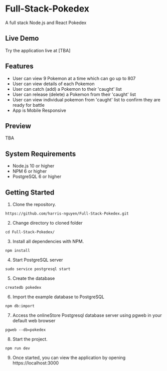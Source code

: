 # Full-Stack-Pokedex
A full stack Node.js and React Pokedex

## Live Demo
Try the application live at [TBA]

## Features
- User can view 9 Pokemon at a time which can go up to 807
- User can view details of each Pokemon
- User can catch (add) a Pokemon to their 'caught' list
- User can release (delete) a Pokemon from their 'caught' list
- User can view individual pokemon from 'caught' list to confirm they are ready for battle
- App is Mobile Responsive

## Preview
TBA

## System Requirements
- Node.js 10 or higher
- NPM 6 or higher
- PostgreSQL 6 or higher

## Getting Started
1. Clone the repository.
```
https://github.com/harris-nguyen/Full-Stack-Pokedex.git
```
2. Change directory to cloned folder
```
cd Full-Stack-Pokedex/
```
3. Install all dependencies with NPM.
```
npm install
```
4. Start PostgreSQL server
```
sudo service postgresql start
```
5. Create the database
```
createdb pokedex
```
6. Import the example database to PostgreSQL
```
npm db:import
```
7. Access the onlineStore Postgresql database server using pgweb in your default web browser
```
pgweb --db=pokedex
```
8. Start the project.
```
npm run dev
```
9. Once started, you can view the application by opening https://localhost:3000
